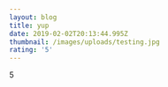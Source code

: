 ```yaml
---
layout: blog
title: yup
date: 2019-02-02T20:13:44.995Z
thumbnail: /images/uploads/testing.jpg
rating: '5'
---
```

5
